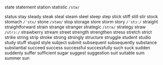 state 
statement 
station 
statistic 
`/stə/`

status 
stay 
steady 
steak 
steal 
steam 
steel 
steep 
step 
stick 
stiff 
still 
stir 
stock 
stomach 
`/ˈstʌ/`
stone 
`/stəʊ/`
stop 
storage 
store 
storm 
story 
`/ˈstɔː/`
straight 
straightforward 
strain 
strange 
stranger 
strategic 
`/strə/`
strategy 
straw 
`/strɔ:/`
strawberry 
stream 
street 
strength 
strengthen 
stress 
stretch 
strict 
strike 
string 
strip 
stroke 
strong 
strongly 
structure 
struggle 
student 
studio 
study 
stuff 
stupid 
style 
subject 
submit 
subsequent 
subsequently 
substance 
substantial 
succeed 
success 
successful 
successfully 
such 
suck 
sudden 
suddenly 
suffer 
sufficient 
sugar 
suggest 
suggestion 
suit 
suitable 
sum 
summer 
sun 